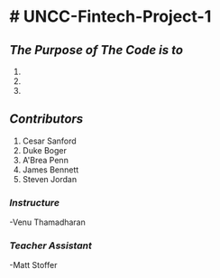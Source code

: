 <H1># UNCC-Fintech-Project-1</H1>
<H2><em><strong>The Purpose of The Code is to</strong></em></H2>
<ol>
  <li> </li>
  <li> </li>
  <li> </li>
</ol>

<H2><em><strong>Contributors</strong></em></H2>
<ol>
  <li>Cesar Sanford</li>
  <li>Duke Boger</li>
  <li>A'Brea Penn</li>
  <li>James Bennett</li>
  <li>Steven Jordan</li>
</ol>



<H3><em><strong>Instructure</strong></em></H3>
-Venu Thamadharan
<H3><em><strong>Teacher Assistant</strong></em></H3>
-Matt Stoffer
